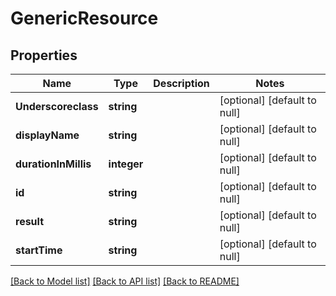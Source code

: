# GenericResource

## Properties
Name | Type | Description | Notes
------------ | ------------- | ------------- | -------------
**Underscoreclass** | **string** |  | [optional] [default to null]
**displayName** | **string** |  | [optional] [default to null]
**durationInMillis** | **integer** |  | [optional] [default to null]
**id** | **string** |  | [optional] [default to null]
**result** | **string** |  | [optional] [default to null]
**startTime** | **string** |  | [optional] [default to null]

[[Back to Model list]](../README.md#documentation-for-models) [[Back to API list]](../README.md#documentation-for-api-endpoints) [[Back to README]](../README.md)


